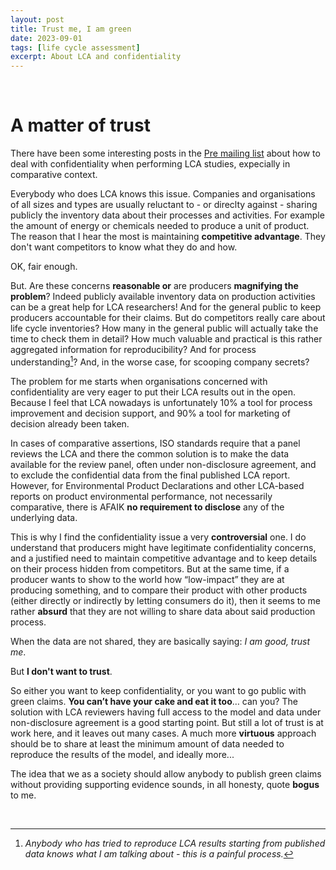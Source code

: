 ```yaml
---
layout: post
title: Trust me, I am green
date: 2023-09-01
tags: [life cycle assessment]
excerpt: About LCA and confidentiality
---
```



&nbsp;

# A matter of trust

There have been some interesting posts in the [Pre mailing list](https://support.simapro.com/s/article/How-do-I-subscribe-to-the-LCA-discussion-list) about how to deal with confidentiality when performing LCA studies, expecially in comparative context.

Everybody who does LCA knows this issue. Companies and organisations of all sizes and types are usually reluctant to - or direclty against - sharing publicly the inventory data about their processes and activities. For example the amount of energy or chemicals needed to produce a unit of product. The reason that I hear the most is maintaining **competitive advantage**. They don't want competitors to know what they do and how. 

OK, fair enough. 

But. Are these concerns **reasonable or** are producers **magnifying the problem**? Indeed publicly available inventory data on production activities can be a great help for LCA researchers! And for the general public to keep producers accountable for their claims. But do competitors really care about life cycle inventories? How many in the general public will actually take the time to check them in detail? How much valuable and practical is this rather aggregated information for reproducibility? And for process understanding[^1]? And, in the worse case, for scooping company secrets?


The problem for me starts when organisations concerned with confidentiality are very eager to put their LCA results out in the open. Because I feel that LCA nowadays is unfortunately 10% a tool for process improvement and decision support, and 90% a tool for marketing of decision already been taken.

In cases of comparative assertions, ISO standards require that a panel reviews the LCA and there the common solution is to make the data available for the review panel, often under non-disclosure agreement, and to exclude the confidential data from the final published LCA report. However, for Environmental Product Declarations and other LCA-based reports on product environmental performance, not necessarily comparative, there is AFAIK **no requirement to disclose** any of the underlying data.

This is why I find the confidentiality issue a very **controversial** one. I do understand that producers might have legitimate confidentiality concerns, and a justified need to maintain competitive advantage and to keep details on their process hidden from competitors. But at the same time, if a producer wants to show to the world how “low-impact” they are at producing something, and to compare their product with other products (either directly or indirectly by letting consumers do it), then it seems to me rather **absurd** that they are not willing to share data about said production process. 

When the data are not shared, they are basically saying: _I am good, trust me_.
 
But **I don't want to trust**. 

So either you want to keep confidentiality, or you want to go public with green claims. **You can’t have your cake and eat it too**… can you? The solution with LCA reviewers having full access to the model and data under non-disclosure agreement is a good starting point. But still a lot of trust is at work here, and it leaves out many cases. A much more **virtuous** approach should be to share at least the minimum amount of data needed to reproduce the results of the model, and ideally more...

The idea that we as a society should allow anybody to publish green claims without providing supporting evidence sounds, in all honesty, quote **bogus** to me.

&nbsp;

[^1]: _Anybody who has tried to reproduce LCA results starting from published data knows what I am talking about - this is a painful process._ 
